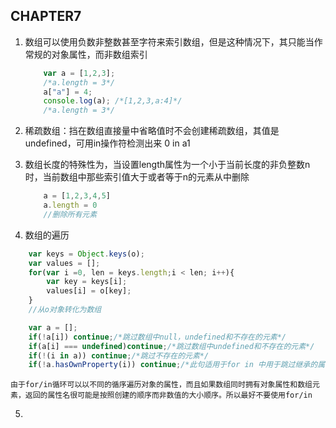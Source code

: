 ## CHAPTER7

1. 数组可以使用负数非整数甚至字符来索引数组，但是这种情况下，其只能当作常规的对象属性，而非数组索引
    ```javascript
        var a = [1,2,3];
        /*a.length = 3*/
        a["a"] = 4;
        console.log(a); /*[1,2,3,a:4]*/
        /*a.length = 3*/

    ```

2. 稀疏数组：挡在数组直接量中省略值时不会创建稀疏数组，其值是undefined，可用in操作符检测出来 0 in a1 

3. 数组长度的特殊性为，当设置length属性为一个小于当前长度的非负整数n时，当前数组中那些索引值大于或者等于n的元素从中删除
    ```javascript
        a = [1,2,3,4,5]
        a.length = 0 
        //删除所有元素
    ```
4. 数组的遍历
```javascript
    var keys = Object.keys(o);
    var values = [];
    for(var i =0, len = keys.length;i < len; i++){
        var key = keys[i];
        values[i] = o[key];
    }
    //从o对象转化为数组
```
```javascript
    var a = [];
    if(!a[i]) continue;/*跳过数组中null，undefined和不存在的元素*/
    if(a[i] === undefined)continue;/*跳过数组中undefined和不存在的元素*/
    if(!(i in a)) continue;/*跳过不存在的元素*/
    if(!a.hasOwnProperty(i)) continue;/*此句适用于for in 中用于跳过继承的属性*/
```
    由于for/in循环可以以不同的循序遍历对象的属性，而且如果数组同时拥有对象属性和数组元素，返回的属性名很可能是按照创建的顺序而非数值的大小顺序。所以最好不要使用for/in

5. 